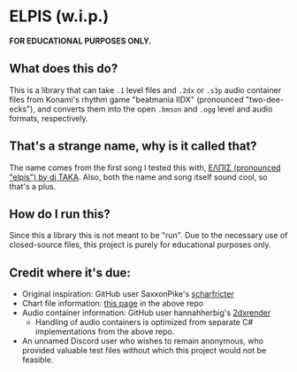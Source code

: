 # ELPIS (w.i.p.)

**FOR EDUCATIONAL PURPOSES ONLY.**

## What does this do?

This is a library that can take `.1` level files and `.2dx` or `.s3p` audio container files from Konami's rhythm game "beatmania IIDX" (pronounced "two-dee-ecks"), and converts them into the open `.bmson` and `.ogg` level and audio formats, respectively.

## That's a strange name, why is it called that?

The name comes from the first song I tested this with, [ΕΛΠΙΣ (pronounced "elpis") by dj TAKA](https://www.youtube.com/watch?v=DItVx94YIG0). Also, both the name and song itself sound cool, so that's a plus.

## How do I run this?

Since this a library this is not meant to be "run". Due to the necessary use of closed-source files, this project is purely for educational purposes only.

## Credit where it's due:
- Original inspiration: GitHub user SaxxonPike's [scharfricter](https://github.com/SaxxonPike/scharfrichter)
- Chart file information: [this page](https://github.com/SaxxonPike/rhythm-game-formats/blob/master/iidx/1.md) in the above repo
- Audio container information: GitHub user hannahherbig's [2dxrender](https://github.com/hannahherbig/2dxrender)
    - Handling of audio containers is optimized from separate C# implementations from the above repo.
- An unnamed Discord user who wishes to remain anonymous, who provided valuable test files without which this project would not be feasible.